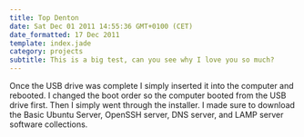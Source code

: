 ```yaml
---
title: Top Denton
date: Sat Dec 01 2011 14:55:36 GMT+0100 (CET)
date_formatted: 17 Dec 2011
template: index.jade
category: projects
subtitle: This is a big test, can you see why I love you so much?
---
```

Once the USB drive was complete I simply inserted it into the computer and rebooted.  I changed the boot order so the computer booted from the USB drive first.  Then I simply went through the installer.  I made sure to download the Basic Ubuntu Server, OpenSSH server, DNS server, and LAMP server software collections.
